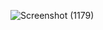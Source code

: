 ![Screenshot (1179)](https://github.com/user-attachments/assets/1b9df76e-da30-4ebc-9773-298accf5ffc5)
